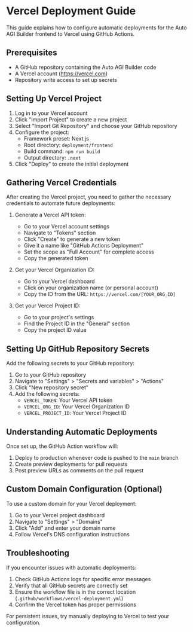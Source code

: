 # Vercel Deployment Guide

This guide explains how to configure automatic deployments for the Auto AGI Builder frontend to Vercel using GitHub Actions.

## Prerequisites

- A GitHub repository containing the Auto AGI Builder code
- A Vercel account (https://vercel.com)
- Repository write access to set up secrets

## Setting Up Vercel Project

1. Log in to your Vercel account
2. Click "Import Project" to create a new project
3. Select "Import Git Repository" and choose your GitHub repository
4. Configure the project:
   - Framework preset: Next.js
   - Root directory: `deployment/frontend`
   - Build command: `npm run build`
   - Output directory: `.next`
5. Click "Deploy" to create the initial deployment

## Gathering Vercel Credentials

After creating the Vercel project, you need to gather the necessary credentials to automate future deployments:

1. Generate a Vercel API token:
   - Go to your Vercel account settings
   - Navigate to "Tokens" section
   - Click "Create" to generate a new token
   - Give it a name like "GitHub Actions Deployment"
   - Set the scope as "Full Account" for complete access
   - Copy the generated token

2. Get your Vercel Organization ID:
   - Go to your Vercel dashboard
   - Click on your organization name (or personal account)
   - Copy the ID from the URL: `https://vercel.com/[YOUR_ORG_ID]`

3. Get your Vercel Project ID:
   - Go to your project's settings
   - Find the Project ID in the "General" section
   - Copy the project ID value

## Setting Up GitHub Repository Secrets

Add the following secrets to your GitHub repository:

1. Go to your GitHub repository
2. Navigate to "Settings" > "Secrets and variables" > "Actions"
3. Click "New repository secret"
4. Add the following secrets:
   - `VERCEL_TOKEN`: Your Vercel API token
   - `VERCEL_ORG_ID`: Your Vercel Organization ID
   - `VERCEL_PROJECT_ID`: Your Vercel Project ID

## Understanding Automatic Deployments

Once set up, the GitHub Action workflow will:

1. Deploy to production whenever code is pushed to the `main` branch
2. Create preview deployments for pull requests
3. Post preview URLs as comments on the pull request

## Custom Domain Configuration (Optional)

To use a custom domain for your Vercel deployment:

1. Go to your Vercel project dashboard
2. Navigate to "Settings" > "Domains"
3. Click "Add" and enter your domain name
4. Follow Vercel's DNS configuration instructions

## Troubleshooting

If you encounter issues with automatic deployments:

1. Check GitHub Actions logs for specific error messages
2. Verify that all GitHub secrets are correctly set
3. Ensure the workflow file is in the correct location (`.github/workflows/vercel-deployment.yml`)
4. Confirm the Vercel token has proper permissions

For persistent issues, try manually deploying to Vercel to test your configuration.
